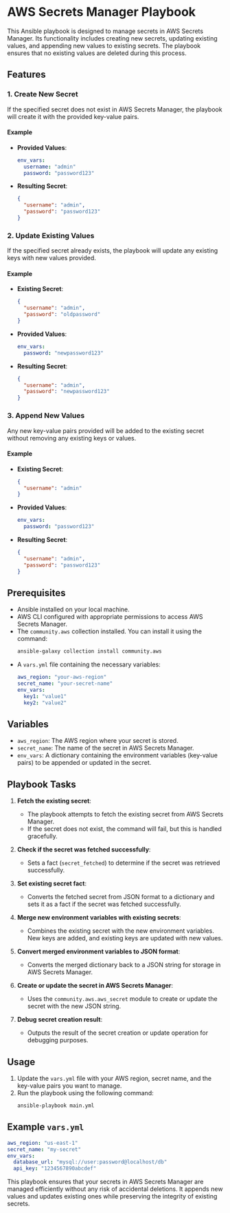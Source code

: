 # AWS Secrets Manager Playbook

This Ansible playbook is designed to manage secrets in AWS Secrets Manager. Its functionality includes creating new secrets, updating existing values, and appending new values to existing secrets. The playbook ensures that no existing values are deleted during this process.

## Features

### 1. Create New Secret
If the specified secret does not exist in AWS Secrets Manager, the playbook will create it with the provided key-value pairs.

#### Example
- **Provided Values**:
  ```yaml
  env_vars:
    username: "admin"
    password: "password123"
  ```
- **Resulting Secret**:
  ```json
  {
    "username": "admin",
    "password": "password123"
  }
  ```

### 2. Update Existing Values
If the specified secret already exists, the playbook will update any existing keys with new values provided.

#### Example
- **Existing Secret**:
  ```json
  {
    "username": "admin",
    "password": "oldpassword"
  }
  ```
- **Provided Values**:
  ```yaml
  env_vars:
    password: "newpassword123"
  ```
- **Resulting Secret**:
  ```json
  {
    "username": "admin",
    "password": "newpassword123"
  }
  ```

### 3. Append New Values
Any new key-value pairs provided will be added to the existing secret without removing any existing keys or values.

#### Example
- **Existing Secret**:
  ```json
  {
    "username": "admin"
  }
  ```
- **Provided Values**:
  ```yaml
  env_vars:
    password: "password123"
  ```
- **Resulting Secret**:
  ```json
  {
    "username": "admin",
    "password": "password123"
  }
  ```

## Prerequisites

- Ansible installed on your local machine.
- AWS CLI configured with appropriate permissions to access AWS Secrets Manager.
- The `community.aws` collection installed. You can install it using the command:
  ```bash
  ansible-galaxy collection install community.aws
  ```
- A `vars.yml` file containing the necessary variables:
  ```yaml
  aws_region: "your-aws-region"
  secret_name: "your-secret-name"
  env_vars:
    key1: "value1"
    key2: "value2"
  ```

## Variables

- `aws_region`: The AWS region where your secret is stored.
- `secret_name`: The name of the secret in AWS Secrets Manager.
- `env_vars`: A dictionary containing the environment variables (key-value pairs) to be appended or updated in the secret.

## Playbook Tasks

1. **Fetch the existing secret**:
   - The playbook attempts to fetch the existing secret from AWS Secrets Manager.
   - If the secret does not exist, the command will fail, but this is handled gracefully.

2. **Check if the secret was fetched successfully**:
   - Sets a fact (`secret_fetched`) to determine if the secret was retrieved successfully.

3. **Set existing secret fact**:
   - Converts the fetched secret from JSON format to a dictionary and sets it as a fact if the secret was fetched successfully.

4. **Merge new environment variables with existing secrets**:
   - Combines the existing secret with the new environment variables. New keys are added, and existing keys are updated with new values.

5. **Convert merged environment variables to JSON format**:
   - Converts the merged dictionary back to a JSON string for storage in AWS Secrets Manager.

6. **Create or update the secret in AWS Secrets Manager**:
   - Uses the `community.aws.aws_secret` module to create or update the secret with the new JSON string.

7. **Debug secret creation result**:
   - Outputs the result of the secret creation or update operation for debugging purposes.

## Usage

1. Update the `vars.yml` file with your AWS region, secret name, and the key-value pairs you want to manage.
2. Run the playbook using the following command:
   ```bash
   ansible-playbook main.yml
   ```

## Example `vars.yml`

```yaml
aws_region: "us-east-1"
secret_name: "my-secret"
env_vars:
  database_url: "mysql://user:password@localhost/db"
  api_key: "1234567890abcdef"
```

This playbook ensures that your secrets in AWS Secrets Manager are managed efficiently without any risk of accidental deletions. It appends new values and updates existing ones while preserving the integrity of existing secrets.